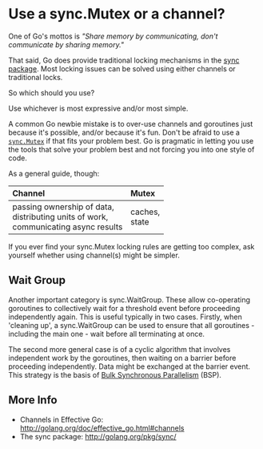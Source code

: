# Use a sync.Mutex or a channel?

One of Go's mottos is _"Share memory by communicating, don't communicate by sharing memory."_

That said, Go does provide traditional locking mechanisms in the <a href='http://golang.org/pkg/sync/'>sync package</a>.  Most locking issues can be solved using either channels or traditional locks.

So which should you use?

Use whichever is most expressive and/or most simple.

A common Go newbie mistake is to over-use channels and goroutines just because it's possible, and/or because it's fun. Don't be afraid to use a <a href='http://golang.org/pkg/sync/#Mutex'><code>sync.Mutex</code></a> if that fits your problem best. Go is pragmatic in letting you use the tools that solve your problem best and not forcing you into one style of code.

As a general guide, though:

| **Channel** | **Mutex** |
|:------------|:----------|
| passing ownership of data,<br />distributing units of work,<br /> communicating async results | caches,<br />state |

If you ever find your sync.Mutex locking rules are getting too complex, ask yourself whether using channel(s) might be simpler.

## Wait Group

Another important category is sync.WaitGroup. These allow co-operating goroutines to collectively wait for a threshold event before proceeding independently again. This is useful typically in two cases. Firstly, when 'cleaning up', a sync.WaitGroup can be used to ensure that all goroutines - including the main one - wait before all terminating at once.

The second more general case is of a cyclic algorithm that involves independent work by the goroutines, then waiting on a barrier before proceeding independently. Data might be exchanged at the barrier event. This strategy is the basis of [Bulk Synchronous Parallelism](https://en.wikipedia.org/wiki/Bulk_synchronous_parallel) (BSP).

## More Info

  * Channels in Effective Go: http://golang.org/doc/effective_go.html#channels
  * The sync package: http://golang.org/pkg/sync/